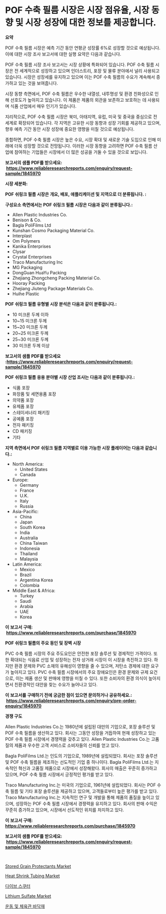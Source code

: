 <p><h1>POF 수축 필름 시장은 시장 점유율, 시장 동향 및 시장 성장에 대한 정보를 제공합니다.</h1></p><p><strong>요약</strong></p>
<p><p>POF 수축 필름 시장은 예측 기간 동안 연평균 성장률 6%로 성장할 것으로 예상됩니다. 이에 대한 시장 조사 보고서에 대한 실행 요약은 다음과 같습니다.</p><p>POF 수축 필름 시장 조사 보고서는 시장 상황에 특화되어 있습니다. POF 수축 필름 시장은 전 세계적으로 성장하고 있으며 인더스트리, 포장 및 물류 분야에서 널리 사용되고 있습니다. 시장은 성장세를 유지하고 있으며 이는 POF 수축 필름의 수요가 계속해서 증가하고 있는 것을 보여줍니다.</p><p>시장 동향 측면에서, POF 수축 필름은 우수한 내열성, 내투명성 및 환경 친화성으로 인해 선호도가 높아지고 있습니다. 이 제품은 제품의 외관을 보존하고 보호하는 데 사용되며 식품 산업에서 매우 인기가 있습니다.</p><p>지리적으로, POF 수축 필름 시장은 북미, 아태지역, 유럽, 미국 및 중국을 중심으로 전 세계로 확장되어 있습니다. 각 지역은 고유한 시장 동향과 성장 기회를 제공하고 있으며, 향후 예측 기간 동안 시장 성장에 중요한 영향을 미칠 것으로 예상됩니다.</p><p>종합하면, POF 수축 필름 시장은 높은 수요, 시장 확대 및 새로운 기술 도입으로 인해 미래에 더욱 성장할 것으로 전망됩니다. 이러한 시장 동향을 고려하면 POF 수축 필름 산업에 참여하는 기업들은 시장에서 더 많은 성공을 거둘 수 있을 것으로 보입니다.</p></p>
<p><strong>보고서의 샘플 PDF를 받으세요: &nbsp;<a href="https://www.reliableresearchreports.com/enquiry/request-sample/1845970">https://www.reliableresearchreports.com/enquiry/request-sample/1845970</a></strong></p>
<p><strong>시장 세분화:</strong></p>
<p><strong> POF 쉬링크 필름 시장은 개요, 배포, 애플리케이션 및 지역으로 더 분류됩니다. :</strong></p>
<p><strong>구성요소 측면에서는 POF 쉬링크 필름 시장은 다음과 같이 분류됩니다.:</strong></p>
<p><ul><li>Allen Plastic Industries Co.</li><li>Benison & Co.</li><li>Bagla PoliFilms Ltd</li><li>Kunshan Cosmo Packaging Material Co.</li><li>Interplast</li><li>Om Polymers</li><li>Kanika Enterprises</li><li>Clysar</li><li>Crystal Enterprises</li><li>Traco Manufacturing Inc</li><li>MG Packaging</li><li>DongGuan HuaYu Packing</li><li>Zhejiang Zhongcheng Packing Material Co.</li><li>Hooray Packing</li><li>Zhejiang Jiuteng Package Materials Co.</li><li>Huihe Plastic</li></ul></p>
<p><strong> POF 쉬링크 필름 유형별 시장 분석은 다음과 같이 분류됩니다.:</strong></p>
<p><ul><li>10 미크론 두께 이하</li><li>10~15 미크론 두께</li><li>15~20 미크론 두께</li><li>20~25 미크론 두께</li><li>25~30 미크론 두께</li><li>30 미크론 두께 이상</li></ul></p>
<p><strong>보고서의 샘플 PDF를 받으세요 :<a href="https://www.reliableresearchreports.com/enquiry/request-sample/1845970">https://www.reliableresearchreports.com/enquiry/request-sample/1845970</a></strong></p>
<p><strong> POF 쉬링크 필름 응용 분야별 시장 산업 조사는 다음과 같이 분류됩니다.:</strong></p>
<p><ul><li>식품 포장</li><li>화장품 및 세면용품 포장</li><li>의약품 포장</li><li>유제품 포장</li><li>스테이셔너리 패키징</li><li>공예품 포장</li><li>전자 패키징</li><li>CD 패키징</li><li>기타</li></ul></p>
<p><strong>지역 측면에서 POF 쉬링크 필름 지역별로 이용 가능한 시장 플레이어는 다음과 같습니다.:</strong></p>
<p><ul>
    <li>
        North America:
        <ul>
            <li>United States</li>
            <li>Canada</li>
        </ul>
    </li>
    <li>
        Europe:
        <ul>
            <li>Germany</li>
            <li>France</li>
            <li>U.K.</li>
            <li>Italy</li>
            <li>Russia</li>
        </ul>
    </li>
    <li>
        Asia-Pacific:
        <ul>
            <li>China</li>
            <li>Japan</li>
            <li>South Korea</li>
            <li>India</li>
            <li>Australia</li>
            <li>China Taiwan</li>
            <li>Indonesia</li>
            <li>Thailand</li>
            <li>Malaysia</li>
        </ul>
    </li>
    <li>
        Latin America:
        <ul>
            <li>Mexico</li>
            <li>Brazil</li>
            <li>Argentina Korea</li>
            <li>Colombia</li>
        </ul>
    </li>
    <li>
        Middle East & Africa:
        <ul>
            <li>Turkey</li>
            <li>Saudi</li>
            <li>Arabia</li>
            <li>UAE</li>
            <li>Korea</li>
        </ul>
    </li>
    </ul></p>
<p><strong>이 보고서 구매: &nbsp;<a href="https://www.reliableresearchreports.com/purchase/1845970">https://www.reliableresearchreports.com/purchase/1845970</a></strong></p>
<p><strong>POF 쉬링크 필름의 주요 동인 및 장벽 시장</strong></p>
<p><p>PVC 수축 필름 시장의 주요 주도요인은 안전한 포장 솔루션 및 경제적인 가격이다. 또한 확대되는 식음료 산업 및 성장하는 전자 상거래 시장이 이 시장을 촉진하고 있다. 하지만 환경 문제와 PVC 소재의 유해성이 영향을 줄 수 있으며, 저탄소 경제에 대한 요구가 높아지고 있다. PVC 수축 필름 시장에서의 주요 장애요인은 환경 문제와 규제 요건으로, 이는 제품 생산 및 판매에 영향을 미칠 수 있다. 또한 소비자의 환경 의식이 높아지면서 친환경적인 대안을 찾는 수요가 늘어나고 있다.</p></p>
<p><strong>이 보고서를 구매하기 전에 궁금한 점이 있으면 문의하거나 공유하세요.: &nbsp;<a href="https://www.reliableresearchreports.com/enquiry/pre-order-enquiry/1845970">https://www.reliableresearchreports.com/enquiry/pre-order-enquiry/1845970</a></strong></p>
<p><strong>경쟁 구도</strong></p>
<p><p>Allen Plastic Industries Co.는 1980년에 설립된 대만의 기업으로, 포장 솔루션 및 POF 수축 필름을 생산하고 있다. 회사는 그동안 성장을 거듭하여 현재 성장하고 있는 POF 수축 필름 시장에서 경쟁력을 갖추고 있다. Allen Plastic Industries Co.는 고품질의 제품과 우수한 고객 서비스로 소비자들의 신뢰를 얻고 있다.</p><p>Bagla PoliFilms Ltd.는 인도의 기업으로, 1989년에 설립되었다. 회사는 포장 솔루션 및 POF 수축 필름을 제조하는 선도적인 기업 중 하나이다. Bagla PoliFilms Ltd.는 지속적인 혁신과 고품질 제품으로 시장에서 성장해왔다. 회사의 매출은 꾸준히 증가하고 있으며, POF 수축 필름 시장에서 긍정적인 평가를 받고 있다.</p><p>Traco Manufacturing Inc.는 미국의 기업으로, 1961년에 설립되었다. 회사는 POF 수축 필름 및 기타 포장 솔루션을 제공하고 있으며, 고객들로부터 높은 평가를 받고 있다. Traco Manufacturing Inc.는 지속적인 연구 및 개발을 통해 제품의 품질을 높이고 있으며, 성장하는 POF 수축 필름 시장에서 경쟁력을 유지하고 있다. 회사의 판매 수익은 꾸준히 증가하고 있으며, 시장에서 선도적인 위치를 차지하고 있다.</p></p>
<p><strong>이 보고서 구매: &nbsp; <a href="https://www.reliableresearchreports.com/purchase/1845970">https://www.reliableresearchreports.com/purchase/1845970</a></strong></p>
<p><strong>보고서의 샘플 PDF를 받으세요: &nbsp;<a href="https://www.reliableresearchreports.com/enquiry/request-sample/1845970">https://www.reliableresearchreports.com/enquiry/request-sample/1845970</a></strong><strong></strong></p>
<p>&nbsp;</p>
<p><p><a href="https://view.publitas.com/reportprime-1/stored-grain-protectants-market-size-share-trends-analysis-report-by-material-by-type-by-end-user-by-region-and-segment-forecasts-2023-2030/">Stored Grain Protectants Market</a></p><p><a href="https://github.com/prosalinda88/Market-Research-Report-List-3/blob/main/heat-shrink-tubing-market.md">Heat Shrink Tubing Market</a></p><p><a href="https://github.com/vsoq0zknh59/Market-Research-Report-List-1/blob/main/2217081190757.md">다이브 스쿠터</a></p><p><a href="https://issuu.com/reportprime-2/docs/lithium-sulfate-market-size-2030.pptx">Lithium Sulfate Market</a></p><p><a href="https://github.com/jntpkh496620/Market-Research-Report-List-1/blob/main/3274186190756.md">운동 및 체육관 바닥재</a></p></p>